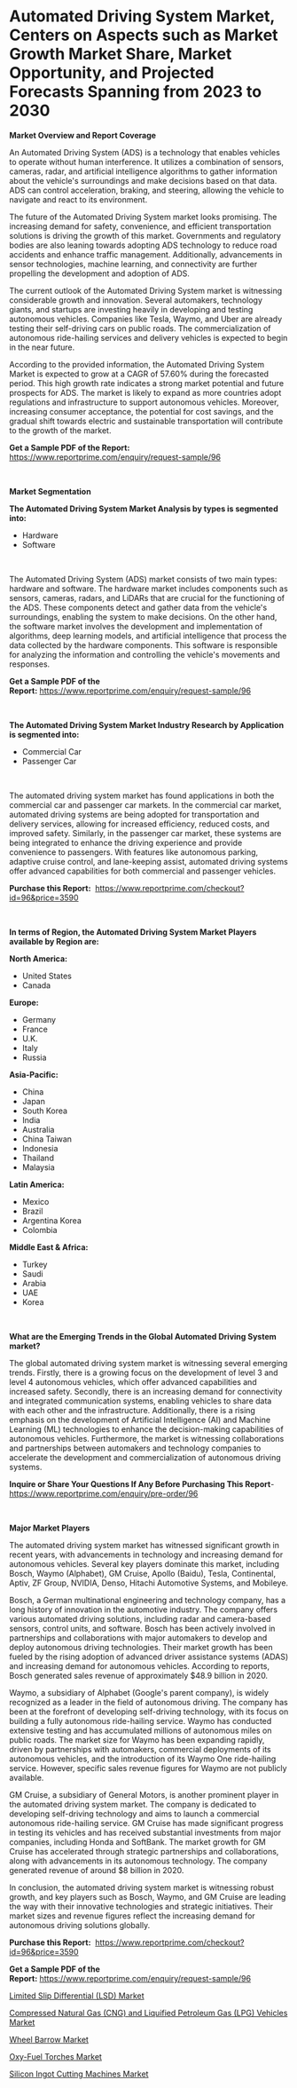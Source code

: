 <p><h1>Automated Driving System Market, Centers on Aspects such as Market Growth Market Share, Market Opportunity, and Projected Forecasts Spanning from 2023 to 2030</h1></p><p><strong>Market Overview and Report Coverage</strong></p>
<p><p>An Automated Driving System (ADS) is a technology that enables vehicles to operate without human interference. It utilizes a combination of sensors, cameras, radar, and artificial intelligence algorithms to gather information about the vehicle's surroundings and make decisions based on that data. ADS can control acceleration, braking, and steering, allowing the vehicle to navigate and react to its environment.</p><p>The future of the Automated Driving System market looks promising. The increasing demand for safety, convenience, and efficient transportation solutions is driving the growth of this market. Governments and regulatory bodies are also leaning towards adopting ADS technology to reduce road accidents and enhance traffic management. Additionally, advancements in sensor technologies, machine learning, and connectivity are further propelling the development and adoption of ADS.</p><p>The current outlook of the Automated Driving System market is witnessing considerable growth and innovation. Several automakers, technology giants, and startups are investing heavily in developing and testing autonomous vehicles. Companies like Tesla, Waymo, and Uber are already testing their self-driving cars on public roads. The commercialization of autonomous ride-hailing services and delivery vehicles is expected to begin in the near future.</p><p>According to the provided information, the Automated Driving System Market is expected to grow at a CAGR of 57.60% during the forecasted period. This high growth rate indicates a strong market potential and future prospects for ADS. The market is likely to expand as more countries adopt regulations and infrastructure to support autonomous vehicles. Moreover, increasing consumer acceptance, the potential for cost savings, and the gradual shift towards electric and sustainable transportation will contribute to the growth of the market.</p></p>
<p><strong>Get a Sample PDF of the Report:</strong> <a href="https://www.reportprime.com/enquiry/request-sample/96">https://www.reportprime.com/enquiry/request-sample/96</a></p>
<p>&nbsp;</p>
<p><strong>Market Segmentation</strong></p>
<p><strong>The Automated Driving System Market Analysis by types is segmented into:</strong></p>
<p><ul><li>Hardware</li><li>Software</li></ul></p>
<p>&nbsp;</p>
<p><p>The Automated Driving System (ADS) market consists of two main types: hardware and software. The hardware market includes components such as sensors, cameras, radars, and LiDARs that are crucial for the functioning of the ADS. These components detect and gather data from the vehicle's surroundings, enabling the system to make decisions. On the other hand, the software market involves the development and implementation of algorithms, deep learning models, and artificial intelligence that process the data collected by the hardware components. This software is responsible for analyzing the information and controlling the vehicle's movements and responses.</p></p>
<p><strong>Get a Sample PDF of the Report:</strong>&nbsp;<a href="https://www.reportprime.com/enquiry/request-sample/96">https://www.reportprime.com/enquiry/request-sample/96</a></p>
<p>&nbsp;</p>
<p><strong>The Automated Driving System Market Industry Research by Application is segmented into:</strong></p>
<p><ul><li>Commercial Car</li><li>Passenger Car</li></ul></p>
<p>&nbsp;</p>
<p><p>The automated driving system market has found applications in both the commercial car and passenger car markets. In the commercial car market, automated driving systems are being adopted for transportation and delivery services, allowing for increased efficiency, reduced costs, and improved safety. Similarly, in the passenger car market, these systems are being integrated to enhance the driving experience and provide convenience to passengers. With features like autonomous parking, adaptive cruise control, and lane-keeping assist, automated driving systems offer advanced capabilities for both commercial and passenger vehicles.</p></p>
<p><strong>Purchase this Report:</strong>&nbsp; <a href="https://www.reportprime.com/checkout?id=96&price=3590">https://www.reportprime.com/checkout?id=96&price=3590</a></p>
<p>&nbsp;</p>
<p><strong>In terms of Region, the Automated Driving System Market Players available by Region are:</strong></p>
<p>
    <p> <strong> North America: </strong>
        <ul>
            <li>United States</li>
            <li>Canada</li>
        </ul>
        </p> 
    <p> <strong> Europe: </strong>
        <ul>
            <li>Germany</li>
            <li>France</li>
            <li>U.K.</li>
            <li>Italy</li>
            <li>Russia</li>
        </ul>
        </p> 
    <p> <strong> Asia-Pacific: </strong>
        <ul>
            <li>China</li>
            <li>Japan</li>
            <li>South Korea</li>
            <li>India</li>
            <li>Australia</li>
            <li>China Taiwan</li>
            <li>Indonesia</li>
            <li>Thailand</li>
            <li>Malaysia</li>
        </ul>
        </p> 
    <p> <strong> Latin America: </strong>
        <ul>
            <li>Mexico</li>
            <li>Brazil</li>
            <li>Argentina Korea</li>
            <li>Colombia</li>
        </ul>
        </p> 
    <p> <strong> Middle East & Africa: </strong>
        <ul>
            <li>Turkey</li>
            <li>Saudi</li>
            <li>Arabia</li>
            <li>UAE</li>
            <li>Korea</li>
        </ul>
    </p>
    </p>
<p>&nbsp;</p>
<p><strong>What are the Emerging Trends in the Global Automated Driving System market?</strong></p>
<p><p>The global automated driving system market is witnessing several emerging trends. Firstly, there is a growing focus on the development of level 3 and level 4 autonomous vehicles, which offer advanced capabilities and increased safety. Secondly, there is an increasing demand for connectivity and integrated communication systems, enabling vehicles to share data with each other and the infrastructure. Additionally, there is a rising emphasis on the development of Artificial Intelligence (AI) and Machine Learning (ML) technologies to enhance the decision-making capabilities of autonomous vehicles. Furthermore, the market is witnessing collaborations and partnerships between automakers and technology companies to accelerate the development and commercialization of autonomous driving systems.</p></p>
<p><strong>Inquire or Share Your Questions If Any Before Purchasing This Report</strong>- <a href="https://www.reportprime.com/enquiry/pre-order/96">https://www.reportprime.com/enquiry/pre-order/96</a></p>
<p>&nbsp;</p>
<p><strong>Major Market Players</strong></p>
<p><p>The automated driving system market has witnessed significant growth in recent years, with advancements in technology and increasing demand for autonomous vehicles. Several key players dominate this market, including Bosch, Waymo (Alphabet), GM Cruise, Apollo (Baidu), Tesla, Continental, Aptiv, ZF Group, NVIDIA, Denso, Hitachi Automotive Systems, and Mobileye.</p><p>Bosch, a German multinational engineering and technology company, has a long history of innovation in the automotive industry. The company offers various automated driving solutions, including radar and camera-based sensors, control units, and software. Bosch has been actively involved in partnerships and collaborations with major automakers to develop and deploy autonomous driving technologies. Their market growth has been fueled by the rising adoption of advanced driver assistance systems (ADAS) and increasing demand for autonomous vehicles. According to reports, Bosch generated sales revenue of approximately $48.9 billion in 2020.</p><p>Waymo, a subsidiary of Alphabet (Google's parent company), is widely recognized as a leader in the field of autonomous driving. The company has been at the forefront of developing self-driving technology, with its focus on building a fully autonomous ride-hailing service. Waymo has conducted extensive testing and has accumulated millions of autonomous miles on public roads. The market size for Waymo has been expanding rapidly, driven by partnerships with automakers, commercial deployments of its autonomous vehicles, and the introduction of its Waymo One ride-hailing service. However, specific sales revenue figures for Waymo are not publicly available.</p><p>GM Cruise, a subsidiary of General Motors, is another prominent player in the automated driving system market. The company is dedicated to developing self-driving technology and aims to launch a commercial autonomous ride-hailing service. GM Cruise has made significant progress in testing its vehicles and has received substantial investments from major companies, including Honda and SoftBank. The market growth for GM Cruise has accelerated through strategic partnerships and collaborations, along with advancements in its autonomous technology. The company generated revenue of around $8 billion in 2020.</p><p>In conclusion, the automated driving system market is witnessing robust growth, and key players such as Bosch, Waymo, and GM Cruise are leading the way with their innovative technologies and strategic initiatives. Their market sizes and revenue figures reflect the increasing demand for autonomous driving solutions globally.</p></p>
<p><strong>Purchase this Report:</strong>&nbsp;&nbsp;<a href="https://www.reportprime.com/checkout?id=96&price=3590">https://www.reportprime.com/checkout?id=96&price=3590</a></p>
<p></p>
<p><strong>Get a Sample PDF of the Report:</strong>&nbsp;<a href="https://www.reportprime.com/enquiry/request-sample/96">https://www.reportprime.com/enquiry/request-sample/96</a></p>
<p><p><a href="https://github.com/lilstefpacute/Market-Research-Report-List-1/blob/main/limited-slip-differential-lsd-market.md">Limited Slip Differential (LSD) Market</a></p><p><a href="https://github.com/AKSHATREPORTPRIME/Market-Research-Report-List-1/blob/main/compressed-natural-gas-cng-and-liquified-petroleum-gas-lpg-vehicles-market.md">Compressed Natural Gas (CNG) and Liquified Petroleum Gas (LPG) Vehicles Market</a></p><p><a href="https://medium.com/@rfadda741254/wheel-barrow-market-trends-forecast-and-competitive-analysis-to-2030-818675ecd1a4">Wheel Barrow Market</a></p><p><a href="https://www.linkedin.com/pulse/oxy-fuel-torches-market-insights-players-forecast-till-8ueve/">Oxy-Fuel Torches Market</a></p><p><a href="https://www.linkedin.com/pulse/silicon-ingot-cutting-machines-market-research-report-ch0he/">Silicon Ingot Cutting Machines Market</a></p></p>